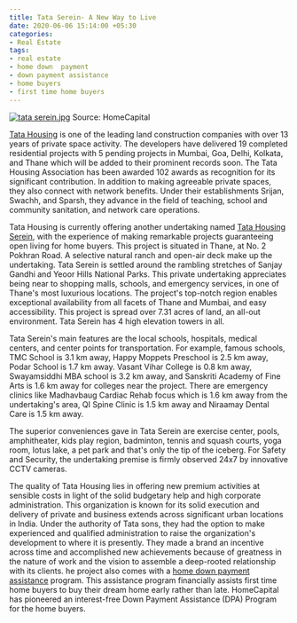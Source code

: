```yaml
---
title: Tata Serein- A New Way to Live
date: 2020-06-06 15:14:00 +05:30
categories:
- Real Estate
tags:
- real estate
- home down  payment
- down payment assistance
- home buyers
- first time home buyers
---
```


[![tata serein.jpg](/uploads/tata%20serein.jpg)](https://HomeCapital.in/property/45/Tata-Housing-Serein-1-BHK)
Source: HomeCapital

[Tata Housing](https://HomeCapital.in/offering/developer/tata-housing-private-limited) is one of the leading land construction companies with over 13 years of private space activity. The developers have delivered 19 completed residential projects with 5 pending projects in Mumbai, Goa, Delhi, Kolkata, and Thane which will be added to their prominent records soon. The Tata Housing Association has been awarded 102 awards as recognition for its significant contribution. In addition to making agreeable private spaces, they also connect with network benefits. Under their establishments Srijan, Swachh, and Sparsh, they advance in the field of teaching, school and community sanitation, and network care operations.

Tata Housing is currently offering another undertaking named [Tata Housing Serein](https://HomeCapital.in/property/45/Tata-Housing-Serein-1-BHK), with the experience of making remarkable projects guaranteeing open living for home buyers. This project is situated in Thane, at No. 2 Pokhran Road. A selective natural ranch and open-air deck make up the undertaking. Tata Serein is settled around the rambling stretches of Sanjay Gandhi and Yeoor Hills National Parks. This private undertaking appreciates being near to shopping malls, schools, and emergency services, in one of Thane's most luxurious locations. The project's top-notch region enables exceptional availability from all facets of Thane and Mumbai, and easy accessibility. This project is spread over 7.31 acres of land, an all-out environment. Tata Serein has 4 high elevation towers in all. 

Tata Serein's main features are the local schools, hospitals, medical centers, and center points for transportation. For example, famous schools, TMC School is 3.1 km away, Happy Moppets Preschool is 2.5 km away, Podar School is 1.7 km away. Vasant Vihar College is 0.8 km away, Swayamsiddhi MBA school is 3.2 km away, and Sanskriti Academy of Fine Arts is 1.6 km away for colleges near the project. There are emergency clinics like Madhavbaug Cardiac Rehab focus which is 1.6 km away from the undertaking's area, QI Spine Clinic is 1.5 km away and Niraamay Dental Care is 1.5 km away. 

The superior conveniences gave in Tata Serein are exercise center, pools, amphitheater, kids play region, badminton, tennis and squash courts, yoga room, lotus lake, a pet park and that's only the tip of the iceberg. For Safety and Security, the undertaking premise is firmly observed 24x7 by innovative CCTV cameras. 

The quality of Tata Housing lies in offering new premium activities at sensible costs in light of the solid budgetary help and high corporate administration. This organization is known for its solid execution and delivery of private and business extends across significant urban locations in India. Under the authority of Tata sons, they had the option to make experienced and qualified administration to raise the organization's development to where it is presently. They made a brand an incentive across time and accomplished new achievements because of greatness in the nature of work and the vision to assemble a deep-rooted relationship with its clients. he project also comes with a [home down payment assistance](https://homecapital.in) program. This assistance program financially assists first time home buyers to buy their dream home early rather than late. HomeCapital has pioneered an interest-free Down Payment Assistance (DPA) Program for the home buyers.
